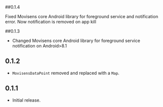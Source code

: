 ##0.1.4 

Fixed Movisens core Android library for foreground  service and notification error. Now notification is removed on app kill

##0.1.3

* Changed Movisens core Android library for foreground  service notification on Android>8.1 


## 0.1.2
* `MovisensDataPoint` removed and replaced with a `Map`.

## 0.1.1

* Initial release.
